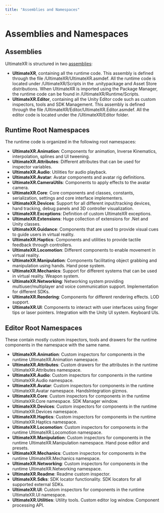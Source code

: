 ```yaml
---
title: "Assemblies and Namespaces"
---
```


# Assemblies and Namespaces

## Assemblies

UltimateXR is structured in two [assemblies](https://docs.unity3d.com/Manual/ScriptCompilationAssemblyDefinitionFiles.html):
- **UltimateXR**, containing all the runtime code. This assembly is defined through the file /UltimateXR/UltimateXR.asmdef. All the runtime code is located under /UltimateXR/Scripts in the .unitypackage and Asset Store distributions. When UltimateXR is imported using the Package Manager, the runtime code can be found in /UltimateXR/Runtime/Scripts.
- **UltimateXR.Editor**, containing all the Unity Editor code such as custom inspectors, tools and SDK Management. This assembly is defined through the file /UltimateXR/Editor/UltimateXR.Editor.asmdef. All the editor code is located under the /UltimateXR/Editor folder.

## Runtime Root Namespaces

The runtime code is organized in the following root namespaces:
- **UltimateXR.Animation**: Components for animation, Inverse Kinematics, interpolation, splines and UI tweening.
- **UltimateXR.Attributes**: Different attributes that can be used for inspector variables.
- **UltimateXR.Audio**: Utilities for audio playback.
- **UltimateXR.Avatar**: Avatar components and avatar rig definitions.
- **UltimateXR.CameraUtils**: Components to apply effects to the avatar camera.
- **UltimateXR.Core**: Core components and classes, constants, serialization, settings and core interface implementers.
- **UltimateXR.Devices**: Support for all different input/tracking devices, hand tracking, debug panels and 3D controller visualization.
- **UltimateXR.Exceptions**: Definition of custom UltimateXR exceptions.
- **UltimateXR.Extensions**: Huge collection of extensions for .Net and Unity classes.
- **UltimateXR.Guidance**: Components that are used to provide visual cues to guide users in virtual reality.
- **UltimateXR.Haptics**: Components and utilities to provide tactile feedback through controllers.
- **UltimateXR.Locomotion**: Different components to enable movement in virtual reality.
- **UltimateXR.Manipulation**: Components facilitating object grabbing and manipulation using hands. Hand pose system.
- **UltimateXR.Mechanics**: Support for different systems that can be used in virtual reality. Weapon system.
- **UltimateXR.Networking**: Networking system providing multiuser/multiplayer and voice communication support. Implementation for different SDKs.
- **UltimateXR.Rendering**: Components for different rendering effects. LOD support.
- **UltimateXR.UI**: Components to interact with user interfaces using finger tips or laser pointers. Integration with the Unity UI system. Keyboard UIs.

## Editor Root Namespaces

These contain mostly custom inspectors, tools and drawers for the runtime components in the namespace with the same name.
- **UltimateXR.Animation**: Custom inspectors for components in the runtime UltimateXR.Animation namespace.
- **UltimateXR.Attributes**: Custom drawers for the attributes in the runtime UltimateXR.Attributes namespace.
- **UltimateXR.Audio**: Custom inspectors for components in the runtime UltimateXR.Audio namespace.
- **UltimateXR.Avatar**: Custom inspectors for components in the runtime UltimateXR.Avatar namespace. HandsIntegration gizmos.
- **UltimateXR.Core**: Custom inspectors for components in the runtime UltimateXR.Core namespace. SDK Manager window.
- **UltimateXR.Devices**: Custom inspectors for components in the runtime UltimateXR.Devices namespace.
- **UltimateXR.Haptics**: Custom inspectors for components in the runtime UltimateXR.Haptics namespace.
- **UltimateXR.Locomotion**: Custom inspectors for components in the runtime UltimateXR.Locomotion namespace.
- **UltimateXR.Manipulation**: Custom inspectors for components in the runtime UltimateXR.Manipulation namespace. Hand pose editor and presets.
- **UltimateXR.Mechanics**: Custom inspectors for components in the runtime UltimateXR.Mechanics namespace.
- **UltimateXR.Networking**: Custom inspectors for components in the runtime UltimateXR.Networking namespace.
- **UltimateXR.Readme**: Readme custom inspector.
- **UltimateXR.Sdks**: SDK locator functionality. SDK locators for all supported external SDKs.
- **UltimateXR.UI**: Custom inspectors for components in the runtime UltimateXR.UI namespace.
- **UltimateXR.Utilities**: Utility tools. Custom editor log window. Component processing API.

